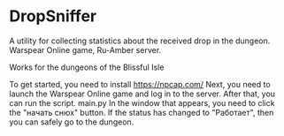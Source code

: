 # DropSniffer
A utility for collecting statistics about the received drop in the dungeon. Warspear Online game, Ru-Amber server.

Works for the dungeons of the Blissful Isle

To get started, you need to install https://npcap.com/
Next, you need to launch the Warspear Online game and log in to the server. After that, you can run the script. main.py
In the window that appears, you need to click the "начать снюх" button. If the status has changed to "Работает", then you can safely go to the dungeon.
